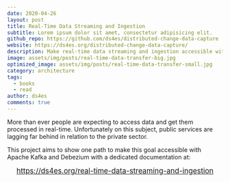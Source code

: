 ```yaml
---
date: 2020-04-26
layout: post
title: Real-Time Data Streaming and Ingestion
subtitle: Lorem ipsum dolor sit amet, consectetur adipisicing elit.
github_repo: https://github.com/ds4es/distributed-change-data-capture
website: https://ds4es.org/distributed-change-data-capture/
description: Make real-time data streaming and ingestion accessible with Apache Kafka and Debezium.
image: assets/img/posts/real-time-data-transfer-big.jpg
optimized_image: assets/img/posts/real-time-data-transfer-small.jpg
category: architecture
tags:
  - books
  - read
author: ds4es
comments: true
---
```


More than ever people are expecting to access data and get them processed in real-time. Unfortunately on this subject, public services are lagging far behind in relation to the private sector.

This project aims to show one path to make this goal accessible with Apache Kafka and Debezium with a dedicated documentation at: 

<center><big><a href="https://ds4es.org/real-time-data-streaming-and-ingestion">https://ds4es.org/real-time-data-streaming-and-ingestion</a></big></center>
